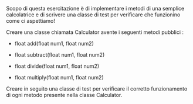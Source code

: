 Scopo di questa esercitazione è di implementare i metodi di una semplice calcolatrice e di scrivere una classe di test per verificare che funzionino come ci aspettiamo!

Creare una classe chiamata Calculator avente i seguenti metodi pubblici :

- float add(float num1, float num2)
  
- float subtract(float num1, float num2)
  
- float divide(float num1, float num2)
  
- float multiply(float num1, float num2)
  
Creare in seguito una classe di test per verificare il corretto funzionamento di ogni metodo presente nella classe Calculator.
